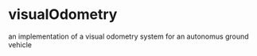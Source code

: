 visualOdometry
==============

an implementation of a visual odometry system for an autonomus ground vehicle
